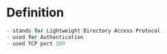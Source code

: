 
# Definition
```python
- stands for Lightweight Directory Access Protocol
- used for Authentication 
- used TCP port 389
```




















